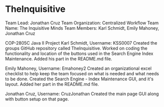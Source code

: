 # TheInquisitive

Team Lead:  Jonathan Cruz
Team Organization:  Centralized Workflow
Team Name:  The Inquisitive Minds
Team Members:  Karl Schmidt, Emily Mahoney, Jonathan Cruz


COP-2805C Java II Project
Karl Schmidt, Username: KSS0007
  Created the groups GitHub repository called TheInquisitive.
  Worked on coding the functionality and location of the buttons used in the Search Engine Index Maintenance.
  Added his part in the README.md file.
  
Emily Mahoney, Username: Emahoney2
  Created an organizational excel checklist to help keep the team focused on what is needed and what needs to be done.
  Created the Search Engine - Index Maintenance GUI, and it's layout.
  Added her part in the README.md file.
  
Jonathan Cruz, Username:  CruzJonathan
  Created the main page GUI along with button setup on that page.  
